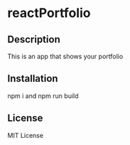 # reactPortfolio

## Description 

This is an app that shows your portfolio


## Installation

npm i and npm run build


## License

MIT License